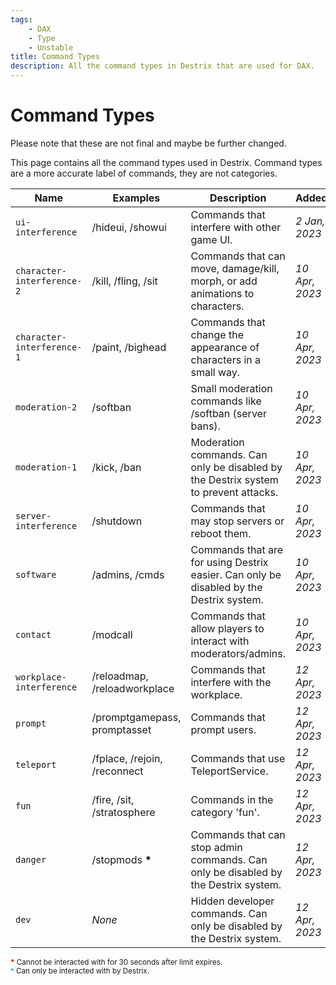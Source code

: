 ```yaml
---
tags:
    - DAX
    - Type
    - Unstable
title: Command Types
description: All the command types in Destrix that are used for DAX.
---
```

# Command Types
Please note that these are not final and maybe be further changed.

This page contains all the command types used in Destrix. Command types are a more accurate label of commands, they are not categories.

| Name                         	| Examples                                             	| Description                                                                             	| Added          	| Limit                                                       	|
|------------------------------	|------------------------------------------------------	|-----------------------------------------------------------------------------------------	|----------------	|-------------------------------------------------------------	|
| ``ui-interference``          	| /hideui, /showui                                     	| Commands that interfere with other game UI.                                             	| _2 Jan, 2023_  	| _None_                                                      	|
| ``character-interference-2`` 	| /kill, /fling, /sit                                  	| Commands that can move, damage/kill, morph, or add animations to characters.            	| _10 Apr, 2023_ 	| _None_                                                      	|
| ``character-interference-1`` 	| /paint, /bighead                                     	| Commands that change the appearance of characters in a small way.                       	| _10 Apr, 2023_ 	| _None_                                                      	|
| ``moderation-2``             	| /softban                                             	| Small moderation commands like /softban (server bans).                                  	| _10 Apr, 2023_ 	| _None_                                                      	|
| ``moderation-1``             	| /kick, /ban                                          	| Moderation commands. Can only be disabled by the Destrix system to prevent attacks.     	| _10 Apr, 2023_ 	| _0 seconds_ <strong style = "color: #0388FC;">^</strong>    	|
| ``server-interference``      	| /shutdown                                            	| Commands that may stop servers or reboot them.                                          	| _10 Apr, 2023_ 	| _60 <br>seconds_<strong style = "color: #F00;"> \*</strong> 	|
| ``software``                 	| /admins, /cmds                                       	| Commands that are for using Destrix easier. Can only be disabled by the Destrix system. 	| _10 Apr, 2023_ 	| _0 seconds_ <strong style = "color: #0388FC;">^</strong>    	|
| ``contact``                  	| /modcall                                             	| Commands that allow players to interact with moderators/admins.                         	| _10 Apr, 2023_ 	| _30 minutes_                                                	|
| ``workplace-interference``   	| /reloadmap, /reloadworkplace                         	| Commands that interfere with the workplace.                                             	| _12 Apr, 2023_ 	| _None_                                                      	|
| ``prompt``                   	| /promptgamepass, promptasset                         	| Commands that prompt users.                                                             	| _12 Apr, 2023_ 	| _None_                                                      	|
| ``teleport``                 	| /fplace, /rejoin, /reconnect                         	| Commands that use TeleportService.                                                      	| _12 Apr, 2023_ 	| _60 <br>seconds_<strong style = "color: #F00;"> \*</strong> 	|
| ``fun``                      	| /fire, /sit, /stratosphere                           	| Commands in the category 'fun'.                                                         	| _12 Apr, 2023_ 	| _None_                                                      	|
| ``danger``                   	| /stopmods <strong style = "color: #000;">\*</strong> 	| Commands that can stop admin commands. Can only be disabled by the Destrix system.      	| _12 Apr, 2023_ 	| _0 seconds_ <strong style = "color: #0388FC;">^</strong>    	|
| ``dev``                      	| _None_                                               	| Hidden developer commands. Can only be disabled by the Destrix system.                  	| _12 Apr, 2023_ 	| _0 seconds_ <strong style = "color: #0388FC;">^</strong>    	|

<small><strong style="color: #F00;">\*</strong> Cannot be interacted with for 30 seconds after limit expires.</small>
<br>
<small><strong style="color: #0388FC;">^</strong> Can only be interacted with by Destrix.</small>